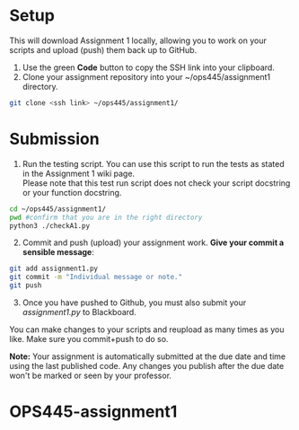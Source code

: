 # Setup

This will download Assignment 1 locally, allowing you to work on your scripts and upload (push) them back up to GitHub.

1. Use the green **Code** button to copy the SSH link into your clipboard.
1. Clone your assignment repository into your ~/ops445/assignment1 directory.

```bash
git clone <ssh link> ~/ops445/assignment1/
```

# Submission

1. Run the testing script. You can use this script to run the tests as stated in the Assignment 1 wiki page.  
Please note that this test run script does not check your script docstring or your function docstring.  

```bash
cd ~/ops445/assignment1/
pwd #confirm that you are in the right directory
python3 ./checkA1.py
```

2. Commit and push (upload) your assignment work. **Give your commit a sensible message**:

```bash
git add assignment1.py
git commit -m "Individual message or note."
git push
```

3. Once you have pushed to Github, you must also submit your *assignment1.py* to Blackboard. 

You can make changes to your scripts and reupload as many times as you like. Make sure you commit+push to do so.

**Note:** Your assignment is automatically submitted at the due date and time using the last published code. Any changes you publish after the due date won't be marked or seen by your professor.

# OPS445-assignment1
